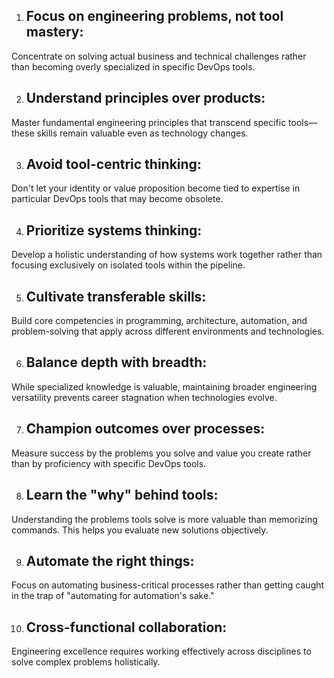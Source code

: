 1. ## Focus on engineering problems, not tool mastery: 
Concentrate on solving actual business and technical challenges rather than becoming overly specialized in specific DevOps tools.

2. ## Understand principles over products: 
Master fundamental engineering principles that transcend specific tools—these skills remain valuable even as technology changes.

3. ## Avoid tool-centric thinking: 
Don't let your identity or value proposition become tied to expertise in particular DevOps tools that may become obsolete.

4. ## Prioritize systems thinking: 
Develop a holistic understanding of how systems work together rather than focusing exclusively on isolated tools within the pipeline.

5. ## Cultivate transferable skills: 
Build core competencies in programming, architecture, automation, and problem-solving that apply across different environments and technologies.

6. ## Balance depth with breadth: 
While specialized knowledge is valuable, maintaining broader engineering versatility prevents career stagnation when technologies evolve.

7. ## Champion outcomes over processes: 
Measure success by the problems you solve and value you create rather than by proficiency with specific DevOps tools.

8. ## Learn the "why" behind tools:
Understanding the problems tools solve is more valuable than memorizing commands. This helps you evaluate new solutions objectively.
   
9. ## Automate the right things: 
Focus on automating business-critical processes rather than getting caught in the trap of "automating for automation's sake."

10. ## Cross-functional collaboration: 
Engineering excellence requires working effectively across disciplines to solve complex problems holistically.
